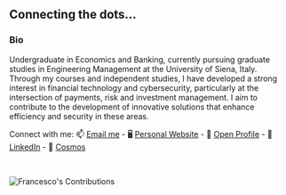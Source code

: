 ## Connecting the dots...

### Bio

Undergraduate in Economics and Banking, currently pursuing graduate studies in Engineering Management at the University of Siena, Italy. Through my courses and independent studies, I have developed a strong interest in financial technology and cybersecurity, particularly at the intersection of payments, risk and investment management. I aim to contribute to the development of innovative solutions that enhance efficiency and security in these areas.

Connect with me: 📫 [Email me](mailto:send2fran@icloud.com) - 🖥️ [Personal Website](https://fs01.studio) - 📖 [Open Profile](https://openprofile.dev/profile/fsilvano) - 🔗 [LinkedIn](https://www.linkedin.com/in/francescosilvano) - 🌃 [Cosmos](https://cosmos.so/francescos/)

<br>


![Francesco's Contributions](https://github-readme-activity-graph.vercel.app/graph?username=francescosilvano&bg_color=ffffff&color=0038b8&line=0038b8&point=44c19b&area=true&hide_border=true)

